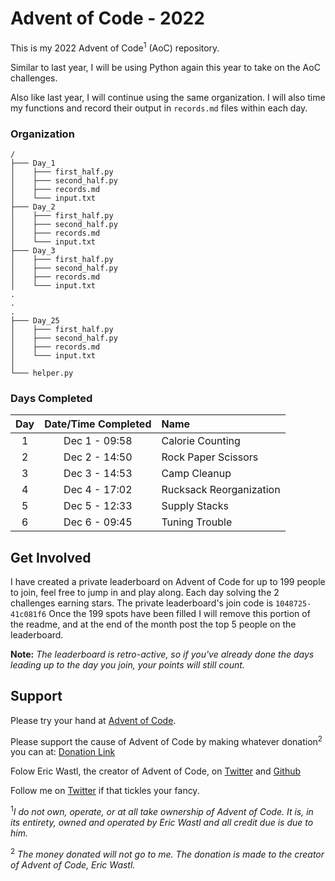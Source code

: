 # Advent of Code - 2022

This is my 2022 Advent of Code<sup>1</sup> (AoC) repository.

Similar to last year, I will be using Python again this year to take on the AoC challenges.

Also like last year, I will continue using the same organization. I will also time my functions and record their output in `records.md` files within each day.

### Organization
```
/
├─── Day_1
│    ├─── first_half.py
│    ├─── second_half.py
│    ├─── records.md
│    └─── input.txt
├─── Day_2
│    ├─── first_half.py
│    ├─── second_half.py
│    ├─── records.md
│    └─── input.txt
├─── Day_3
│    ├─── first_half.py
│    ├─── second_half.py
│    ├─── records.md
│    └─── input.txt
.
.
.
├─── Day_25
│    ├─── first_half.py
│    ├─── second_half.py
│    ├─── records.md
│    └─── input.txt
│ 
└─── helper.py
```

### Days Completed

| Day  | Date/Time Completed | Name                    |
| :-:  | :-----------------: | :---------------------- |
|  1   | Dec 1 - 09:58       | Calorie Counting        |
|  2   | Dec 2 - 14:50       | Rock Paper Scissors     |
|  3   | Dec 3 - 14:53       | Camp Cleanup            |
|  4   | Dec 4 - 17:02       | Rucksack Reorganization |
|  5   | Dec 5 - 12:33       | Supply Stacks           |
|  6   | Dec 6 - 09:45       | Tuning Trouble          |

## Get Involved

I have created a private leaderboard on Advent of Code for up to 199 people to join, feel free to jump in and play along. Each day solving the 2 challenges earning stars. The private leaderboard's join code is `1048725-41c081f6` Once the 199 spots have been filled I will remove this portion of the readme, and at the end of the month post the top 5 people on the leaderboard.

**Note:** _The leaderboard is retro-active, so if you've already done the days leading up to the day you join, your points will still count._

## Support

Please try your hand at [Advent of Code](https://adventofcode.com).

Please support the cause of Advent of Code by making whatever donation<sup>2</sup> you can at: [Donation Link](https://adventofcode.com/2020/support)

Folow Eric Wastl, the creator of Advent of Code, on [Twitter](https://twitter.com/ericwastl) and [Github](https://github.com/topaz)

Follow me on [Twitter](https://twitter.com/BAChapin) if that tickles your fancy.

<sup>1</sup>_I do not own, operate, or at all take ownership of Advent of Code. It is, in its entirety, owned and operated by Eric Wastl and all credit due is due to him._

<sup>2</sup> _The money donated will not go to me. The donation is made to the creator of Advent of Code, Eric Wastl._